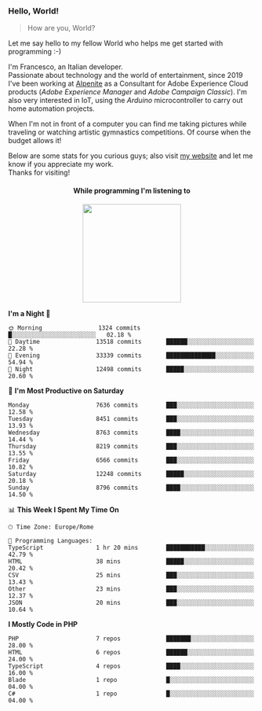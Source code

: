 ### Hello, World!

> How are you, World?

Let me say hello to my fellow World who helps me get started with programming :-)

I'm Francesco, an Italian developer.  
Passionate about technology and the world of entertainment, since 2019 I've been working at [Alpenite](https://www.alpenite.com) as a Consultant for Adobe Experience Cloud products (*Adobe Experience Manager* and *Adobe Campaign Classic*). I'm also very interested in IoT, using the *Arduino* microcontroller to carry out home automation projects.

When I'm not in front of a computer you can find me taking pictures while traveling or watching artistic gymnastics competitions. Of course when the budget allows it!

Below are some stats for you curious guys; also visit [my website](https://www.francescorega.eu) and let me know if you appreciate my work.  
Thanks for visiting!

<div align="center">
  <h4>While programming I'm listening to</h4>
  <a href="https://apps.francescorega.eu/now-playing/11147232609" target="_blank"><img src="https://apps.francescorega.eu/now-playing/11147232609" width="200"></a>
</div>

<!--START_SECTION:waka-->
**I'm a Night 🦉** 

```text
🌞 Morning                1324 commits        █░░░░░░░░░░░░░░░░░░░░░░░░   02.18 % 
🌆 Daytime                13518 commits       ██████░░░░░░░░░░░░░░░░░░░   22.28 % 
🌃 Evening                33339 commits       ██████████████░░░░░░░░░░░   54.94 % 
🌙 Night                  12498 commits       █████░░░░░░░░░░░░░░░░░░░░   20.60 % 
```
📅 **I'm Most Productive on Saturday** 

```text
Monday                   7636 commits        ███░░░░░░░░░░░░░░░░░░░░░░   12.58 % 
Tuesday                  8451 commits        ███░░░░░░░░░░░░░░░░░░░░░░   13.93 % 
Wednesday                8763 commits        ████░░░░░░░░░░░░░░░░░░░░░   14.44 % 
Thursday                 8219 commits        ███░░░░░░░░░░░░░░░░░░░░░░   13.55 % 
Friday                   6566 commits        ███░░░░░░░░░░░░░░░░░░░░░░   10.82 % 
Saturday                 12248 commits       █████░░░░░░░░░░░░░░░░░░░░   20.18 % 
Sunday                   8796 commits        ████░░░░░░░░░░░░░░░░░░░░░   14.50 % 
```


📊 **This Week I Spent My Time On** 

```text
🕑︎ Time Zone: Europe/Rome

💬 Programming Languages: 
TypeScript               1 hr 20 mins        ███████████░░░░░░░░░░░░░░   42.79 % 
HTML                     38 mins             █████░░░░░░░░░░░░░░░░░░░░   20.42 % 
CSV                      25 mins             ███░░░░░░░░░░░░░░░░░░░░░░   13.43 % 
Other                    23 mins             ███░░░░░░░░░░░░░░░░░░░░░░   12.37 % 
JSON                     20 mins             ███░░░░░░░░░░░░░░░░░░░░░░   10.64 % 
```

**I Mostly Code in PHP** 

```text
PHP                      7 repos             ███████░░░░░░░░░░░░░░░░░░   28.00 % 
HTML                     6 repos             ██████░░░░░░░░░░░░░░░░░░░   24.00 % 
TypeScript               4 repos             ████░░░░░░░░░░░░░░░░░░░░░   16.00 % 
Blade                    1 repo              █░░░░░░░░░░░░░░░░░░░░░░░░   04.00 % 
C#                       1 repo              █░░░░░░░░░░░░░░░░░░░░░░░░   04.00 % 
```




<!--END_SECTION:waka-->
